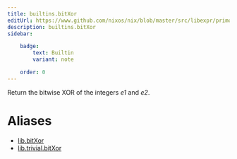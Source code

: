 ```yaml
---
title: builtins.bitXor
editUrl: https://www.github.com/nixos/nix/blob/master/src/libexpr/primops.cc
description: builtins.bitXor
sidebar:

    badge:
        text: Builtin
        variant: note

    order: 0
---
```


Return the bitwise XOR of the integers *e1* and *e2*.


# Aliases

- [lib.bitXor](./reference/lib/lib-bitXor)
- [lib.trivial.bitXor](./reference/lib/trivial/lib-trivial-bitXor)



